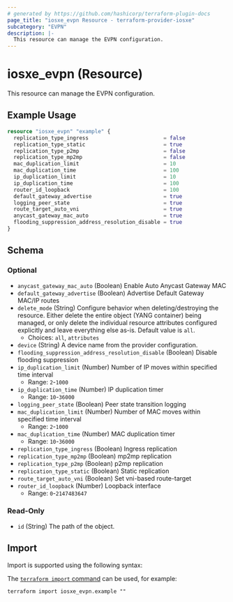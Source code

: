 ```yaml
---
# generated by https://github.com/hashicorp/terraform-plugin-docs
page_title: "iosxe_evpn Resource - terraform-provider-iosxe"
subcategory: "EVPN"
description: |-
  This resource can manage the EVPN configuration.
---
```


# iosxe_evpn (Resource)

This resource can manage the EVPN configuration.

## Example Usage

```terraform
resource "iosxe_evpn" "example" {
  replication_type_ingress                        = false
  replication_type_static                         = true
  replication_type_p2mp                           = false
  replication_type_mp2mp                          = false
  mac_duplication_limit                           = 10
  mac_duplication_time                            = 100
  ip_duplication_limit                            = 10
  ip_duplication_time                             = 100
  router_id_loopback                              = 100
  default_gateway_advertise                       = true
  logging_peer_state                              = true
  route_target_auto_vni                           = true
  anycast_gateway_mac_auto                        = true
  flooding_suppression_address_resolution_disable = true
}
```

<!-- schema generated by tfplugindocs -->
## Schema

### Optional

- `anycast_gateway_mac_auto` (Boolean) Enable Auto Anycast Gateway MAC
- `default_gateway_advertise` (Boolean) Advertise Default Gateway MAC/IP routes
- `delete_mode` (String) Configure behavior when deleting/destroying the resource. Either delete the entire object (YANG container) being managed, or only delete the individual resource attributes configured explicitly and leave everything else as-is. Default value is `all`.
  - Choices: `all`, `attributes`
- `device` (String) A device name from the provider configuration.
- `flooding_suppression_address_resolution_disable` (Boolean) Disable flooding suppression
- `ip_duplication_limit` (Number) Number of IP moves within specified time interval
  - Range: `2`-`1000`
- `ip_duplication_time` (Number) IP duplication timer
  - Range: `10`-`36000`
- `logging_peer_state` (Boolean) Peer state transition logging
- `mac_duplication_limit` (Number) Number of MAC moves within specified time interval
  - Range: `2`-`1000`
- `mac_duplication_time` (Number) MAC duplication timer
  - Range: `10`-`36000`
- `replication_type_ingress` (Boolean) Ingress replication
- `replication_type_mp2mp` (Boolean) mp2mp replication
- `replication_type_p2mp` (Boolean) p2mp replication
- `replication_type_static` (Boolean) Static replication
- `route_target_auto_vni` (Boolean) Set vni-based route-target
- `router_id_loopback` (Number) Loopback interface
  - Range: `0`-`2147483647`

### Read-Only

- `id` (String) The path of the object.

## Import

Import is supported using the following syntax:

The [`terraform import` command](https://developer.hashicorp.com/terraform/cli/commands/import) can be used, for example:

```shell
terraform import iosxe_evpn.example ""
```
